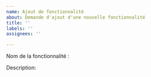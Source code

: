 ```yaml
---
name: Ajout de fonctionnalité
about: Demande d'ajout d'une nouvelle fonctionnalité
title: ''
labels: ''
assignees: ''

---
```


Nom de la fonctionnalité :

Description:
